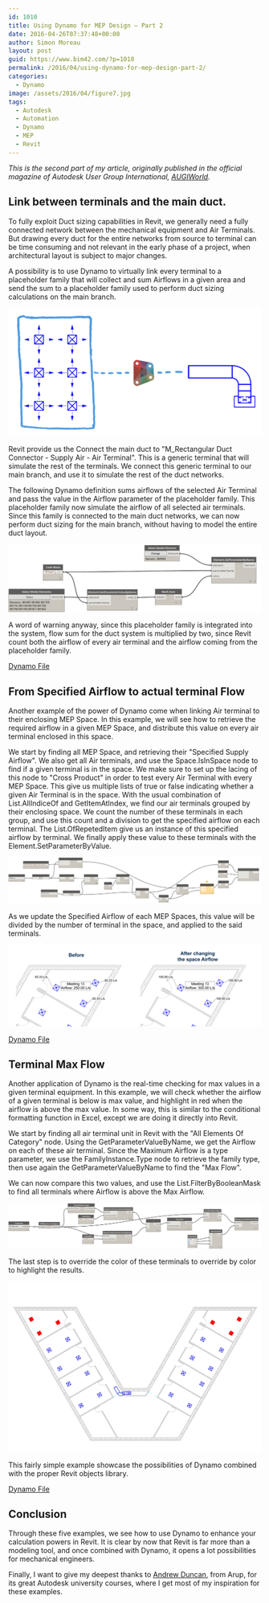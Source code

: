 ```yaml
---
id: 1010
title: Using Dynamo for MEP Design – Part 2
date: 2016-04-26T07:37:48+00:00
author: Simon Moreau
layout: post
guid: https://www.bim42.com/?p=1010
permalink: /2016/04/using-dynamo-for-mep-design-part-2/
categories:
  - Dynamo
image: /assets/2016/04/figure7.jpg
tags:
  - Autodesk
  - Automation
  - Dynamo
  - MEP
  - Revit
---
```

_This is the second part of my article, originally published in the official magazine of Autodesk User Group International, [AUGIWorld](https://www.augi.com/augiworld)._

## Link between terminals and the main duct.

To fully exploit Duct sizing capabilities in Revit, we generally need a fully connected network between the mechanical equipment and Air Terminals. But drawing every duct for the entire networks from source to terminal can be time consuming and not relevant in the early phase of a project, when architectural layout is subject to major changes.

A possibility is to use Dynamo to virtually link every terminal to a placeholder family that will collect and sum Airflows in a given area and send the sum to a placeholder family used to perform duct sizing calculations on the main branch.

![figure7](/assets/2016/04/figure7.jpg)

Revit provide us the Connect the main duct to "M_Rectangular Duct Connector - Supply Air - Air Terminal". This is a generic terminal that will simulate the rest of the terminals. We connect this generic terminal to our main branch, and use it to simulate the rest of the duct networks.

The following Dynamo definition sums airflows of the selected Air Terminal and pass the value in the Airflow parameter of the placeholder family. This placeholder family now simulate the airflow of all selected air terminals. Since this family is connected to the main duct networks, we can now perform duct sizing for the main branch, without having to model the entire duct layout.

![figure8](/assets/2016/04/figure8.jpg)

A word of warning anyway, since this placeholder family is integrated into the system, flow sum for the duct system is multiplied by two, since Revit count both the airflow of every air terminal and the airflow coming from the placeholder family.

[Dynamo File](https://drive.google.com/open?id=0B_fvbfIWQ5JJdHBST0ZHc05ZelU)

## From Specified Airflow to actual terminal Flow

Another example of the power of Dynamo come when linking Air terminal to their enclosing MEP Space. In this example, we will see how to retrieve the required airflow in a given MEP Space, and distribute this value on every air terminal enclosed in this space.

We start by finding all MEP Space, and retrieving their "Specified Supply Airflow". We also get all Air terminals, and use the Space.IsInSpace node to find if a given terminal is in the space. We make sure to set up the lacing of this node to "Cross Product" in order to test every Air Terminal with every MEP Space. This give us multiple lists of true or false indicating whether a given Air Terminal is in the space. With the usual combination of List.AllIndiceOf and GetItemAtIndex, we find our air terminals grouped by their enclosing space. We count the number of these terminals in each group, and use this count and a division to get the specified airflow on each terminal. The List.OfRepetedItem give us an instance of this specified airflow by terminal. We finally apply these value to these terminals with the Element.SetParameterByValue.

![figure9](/assets/2016/04/figure9.jpg)

As we update the Specified Airflow of each MEP Spaces, this value will be divided by the number of terminal in the space, and applied to the said terminals.

![figure10](/assets/2016/04/figure10.jpg)

[Dynamo File](https://drive.google.com/open?id=0B_fvbfIWQ5JJVDY3WFdxSTJGcVk)

## Terminal Max Flow

Another application of Dynamo is the real-time checking for max values in a given terminal equipment. In this example, we will check whether the airflow of a given terminal is below is max value, and highlight in red when the airflow is above the max value. In some way, this is similar to the conditional formatting function in Excel, except we are doing it directly into Revit.

We start by finding all air terminal unit in Revit with the "All Elements Of Category" node. Using the GetParameterValueByName, we get the Airflow on each of these air terminal. Since the Maximum Airflow is a type parameter, we use the FamilyInstance.Type node to retrieve the family type, then use again the GetParameterValueByName to find the "Max Flow".

We can now compare this two values, and use the List.FilterByBooleanMask to find all terminals where Airflow is above the Max Airflow.

![figure11](/assets/2016/04/figure11.jpg)

The last step is to override the color of these terminals to override by color to highlight the results.

![figure12](/assets/2016/04/figure12.jpg)

This fairly simple example showcase the possibilities of Dynamo combined with the proper Revit objects library.

[Dynamo File](https://drive.google.com/open?id=0B_fvbfIWQ5JJaHRQbWVKZ1VBZEU)

## Conclusion

Through these five examples, we see how to use Dynamo to enhance your calculation powers in Revit. It is clear by now that Revit is far more than a modeling tool, and once combined with Dynamo, it opens a lot possibilities for mechanical engineers.

Finally, I want to give my deepest thanks to [Andrew Duncan](http://thoughts.arup.com/post/userposts/282), from Arup, for its great Autodesk university courses, where I get most of my inspiration for these examples.